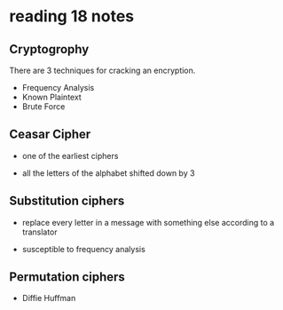 # reading 18 notes

## Cryptogrophy

There are 3 techniques for cracking an encryption.

- Frequency Analysis
- Known Plaintext
- Brute Force

## Ceasar Cipher

- one of the earliest ciphers

- all the letters of the alphabet shifted down by 3

## Substitution ciphers

- replace every letter in a message with something else according to a translator

- susceptible to frequency analysis

## Permutation ciphers

- Diffie Huffman